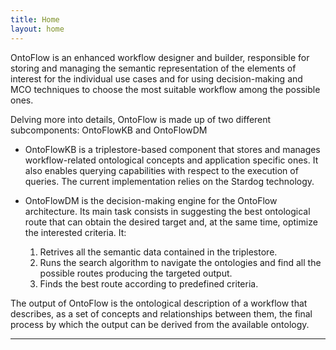 ```yaml
---
title: Home
layout: home
---
```


OntoFlow is an enhanced workflow designer and builder, responsible for storing and managing the semantic representation of the elements of interest for the individual use cases and for using decision-making and MCO techniques to choose the most suitable workflow among the possible ones.

Delving more into details, OntoFlow is made up of two different subcomponents: OntoFlowKB and OntoFlowDM
* OntoFlowKB is a triplestore-based component that stores and manages workflow-related ontological concepts and application specific ones. It also enables querying capabilities with respect to the execution of queries. The current implementation relies on the Stardog technology.

* OntoFlowDM is the decision-making engine for the OntoFlow architecture. Its main task consists in suggesting the best ontological route that can obtain the desired target and, at the same time, optimize the interested criteria. It:

    1. Retrives all the semantic data contained in the triplestore.
    2. Runs the search algorithm to navigate the ontologies and find all the possible routes producing the targeted output.
    3. Finds the best route according to predefined criteria.

The output of OntoFlow is the ontological description of a workflow that describes, as a set of concepts and relationships between them, the final process by which the output can be derived from the available ontology. 

---